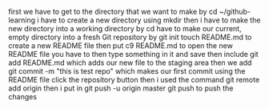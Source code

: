 first we have to get to the directory that we want to make by cd ~/github-learning
i have to create a new directory using mkdir
then i have to make the new directory into a working directory by cd
have to make our current, empty directory into a fresh Git repository by git init
touch README.md to create a new README file 
then put c9 README.md to open the new README file
you have to then type something in it and save
then include git add README.md which adds our new file to the staging area
then we add git commit -m "this is test repo" which makes our first commit using the README file
click the repository button
then i used the command git remote add origin
then i put in git push -u origin master
git push to push the changes

